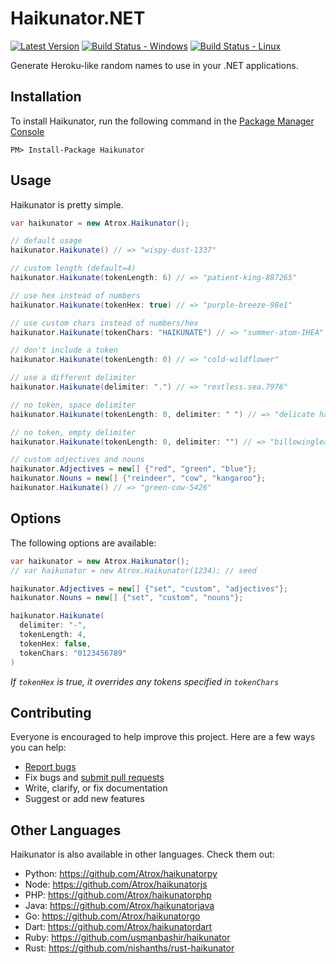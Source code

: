 # Haikunator.NET

[![Latest Version](https://img.shields.io/nuget/v/Haikunator.svg?style=flat-square)](https://www.nuget.org/packages/Haikunator)
[![Build Status - Windows](https://img.shields.io/appveyor/ci/Atrox/haikunator-net.svg?style=flat-square&label=windows)](https://ci.appveyor.com/project/Atrox/haikunator-net)
[![Build Status - Linux](https://img.shields.io/travis/Atrox/haikunator.net.svg?style=flat-square&label=linux)](https://travis-ci.org/Atrox/haikunator.net)

Generate Heroku-like random names to use in your .NET applications.

## Installation

To install Haikunator, run the following command in the [Package Manager Console](http://docs.nuget.org/consume/package-manager-console)
```
PM> Install-Package Haikunator
```

## Usage

Haikunator is pretty simple.

```cs
var haikunator = new Atrox.Haikunator();

// default usage
haikunator.Haikunate() // => "wispy-dust-1337"

// custom length (default=4)
haikunator.Haikunate(tokenLength: 6) // => "patient-king-887265"

// use hex instead of numbers
haikunator.Haikunate(tokenHex: true) // => "purple-breeze-98e1"

// use custom chars instead of numbers/hex
haikunator.Haikunate(tokenChars: "HAIKUNATE") // => "summer-atom-IHEA"

// don't include a token
haikunator.Haikunate(tokenLength: 0) // => "cold-wildflower"

// use a different delimiter
haikunator.Haikunate(delimiter: ".") // => "restless.sea.7976"

// no token, space delimiter
haikunator.Haikunate(tokenLength: 0, delimiter: " ") // => "delicate haze"

// no token, empty delimiter
haikunator.Haikunate(tokenLength: 0, delimiter: "") // => "billowingleaf"

// custom adjectives and nouns
haikunator.Adjectives = new[] {"red", "green", "blue"};
haikunator.Nouns = new[] {"reindeer", "cow", "kangaroo"};
haikunator.Haikunate() // => "green-cow-5426"
```

## Options

The following options are available:

```cs
var haikunator = new Atrox.Haikunator();
// var haikunator = new Atrox.Haikunator(1234); // seed

haikunator.Adjectives = new[] {"set", "custom", "adjectives"};
haikunator.Nouns = new[] {"set", "custom", "nouns"};

haikunator.Haikunate(
  delimiter: "-",
  tokenLength: 4,
  tokenHex: false,
  tokenChars: "0123456789"
)
```
*If ```tokenHex``` is true, it overrides any tokens specified in ```tokenChars```*

## Contributing

Everyone is encouraged to help improve this project. Here are a few ways you can help:

- [Report bugs](https://github.com/Atrox/haikunator.net/issues)
- Fix bugs and [submit pull requests](https://github.com/Atrox/haikunator.net/pulls)
- Write, clarify, or fix documentation
- Suggest or add new features

## Other Languages

Haikunator is also available in other languages. Check them out:

- Python: https://github.com/Atrox/haikunatorpy
- Node: https://github.com/Atrox/haikunatorjs
- PHP: https://github.com/Atrox/haikunatorphp
- Java: https://github.com/Atrox/haikunatorjava
- Go: https://github.com/Atrox/haikunatorgo
- Dart: https://github.com/Atrox/haikunatordart
- Ruby: https://github.com/usmanbashir/haikunator
- Rust: https://github.com/nishanths/rust-haikunator
